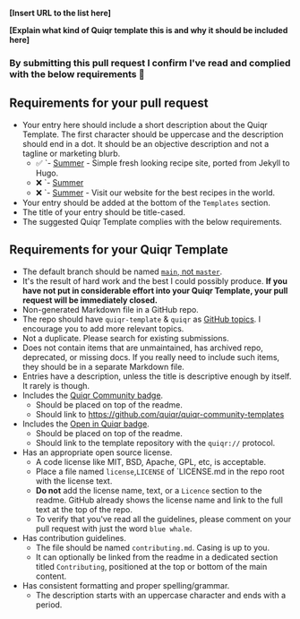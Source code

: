 <!-- Congrats on creating an Quiqr Template! 🎉 -->

<!-- Please fill in the below placeholders -->

**[Insert URL to the list here]**

**[Explain what kind of Quiqr template this is and why it should be included here]**

### By submitting this pull request I confirm I've read and complied with the below requirements 🖖

## Requirements for your pull request

- Your entry here should include a short description about the Quiqr Template. The first character should be uppercase and the description should end in a dot. It should be an objective description and not a tagline or marketing blurb.
  - ✅ `- [Summer](https://github.com/mipmip/summer-qremix) - Simple fresh looking recipe site, ported from Jekyll to Hugo.
  - ❌ `- [Summer](https://github.com/mipmip/summer-qremix)
  - ❌ `- [Summer](https://github.com/mipmip/summer-qremix) - Visit our website for the best recipes in the world.
- Your entry should be added at the bottom of the `Templates` section.
- The title of your entry should be title-cased.
- The suggested Quiqr Template complies with the below requirements.

## Requirements for your Quiqr Template

- The default branch should be named [`main`, not `master`](https://www.zdnet.com/article/github-to-replace-master-with-alternative-term-to-avoid-slavery-references/).
- It's the result of hard work and the best I could possibly produce.
  **If you have not put in considerable effort into your Quiqr Template, your pull request will be immediately closed.**
- Non-generated Markdown file in a GitHub repo.
- The repo should have `quiqr-template` & `quiqr` as [GitHub topics](https://help.github.com/articles/about-topics). I encourage you to add more relevant topics.
- Not a duplicate. Please search for existing submissions.
- Does not contain items that are unmaintained, has archived repo, deprecated, or missing docs. If you really need to include such items, they should be in a separate Markdown file.
- Entries have a description, unless the title is descriptive enough by itself. It rarely is though.
- Includes the [Quiqr Community badge](https://github.com/quiqr/quiqr-community-templates/blob/main/badges.md#quiqr-community-badge).
  - Should be placed on top of the readme.
  - Should link to https://github.com/quiqr/quiqr-community-templates
- Includes the [Open in Quiqr badge](https://github.com/quiqr/quiqr-community-templates/blob/main/badges.md#open-in-quiqr-badge).
  - Should be placed on top of the readme.
  - Should link to the template repository with the `quiqr://` protocol.
- Has an appropriate open source license.
  - A code license like MIT, BSD, Apache, GPL, etc, is acceptable.
  - Place a file named `license`,`LICENSE` of `LICENSE.md in the repo root with the license text.
  - **Do not** add the license name, text, or a `Licence` section to the readme. GitHub already shows the license name and link to the full text at the top of the repo.
  - To verify that you've read all the guidelines, please comment on your pull request with just the word `blue whale`.
- Has contribution guidelines.
  - The file should be named `contributing.md`. Casing is up to you.
  - It can optionally be linked from the readme in a dedicated section titled `Contributing`, positioned at the top or bottom of the main content.
- Has consistent formatting and proper spelling/grammar.
  - The description starts with an uppercase character and ends with a period.
